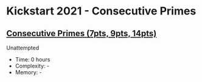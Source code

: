 # Kickstart 2021 - Consecutive Primes

## [Consecutive Primes (7pts, 9pts, 14pts)](https://codingcompetitions.withgoogle.com/kickstart/round/0000000000435a5b/000000000077a8e6)

Unattempted

* Time: 0 hours
* Complexity: -
* Memory: -
